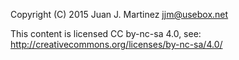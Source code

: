 Copyright (C) 2015 Juan J. Martinez <jjm@usebox.net>

This content is licensed CC by-nc-sa 4.0, see:
http://creativecommons.org/licenses/by-nc-sa/4.0/

